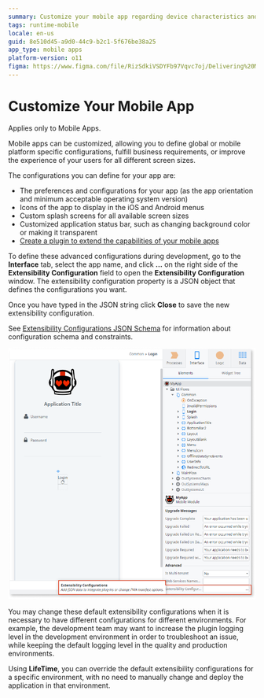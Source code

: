 ```yaml
---
summary: Customize your mobile app regarding device characteristics and mobile platform, thus fulfilling business requirements or improve the experience of your users.
tags: runtime-mobile
locale: en-us
guid: 8e510d45-a9d0-44c9-b2c1-5f676be38a25
app_type: mobile apps
platform-version: o11
figma: https://www.figma.com/file/RizSdkiVSDYFb97Vqvc7oj/Delivering%20Mobile%20Apps?node-id=1:89
---
```


# Customize Your Mobile App

<div class="info" markdown="1">

Applies only to Mobile Apps.

</div>

Mobile apps can be customized, allowing you to define global or mobile platform specific configurations, fulfill business requirements, or improve the experience of your users for all different screen sizes.

The configurations you can define for your app are:

* The preferences and configurations for your app (as the app orientation and minimum acceptable operating system version) 
* Icons of the app to display in the iOS and Android menus 
* Custom splash screens for all available screen sizes 
* Customized application status bar, such as changing  background color or making it transparent 
* [Create a plugin to extend the capabilities of your mobile apps](<../../extensibility-and-integration/mobile-plugins/using-cordova-plugins.md>)

To define these advanced configurations during development, go to the **Interface** tab, select the app name, and click **…** on the right side of the **Extensibility Configuration** field to open the **Extensibility Configuration** window. The extensibility configuration property is a JSON object that defines the configurations you want.

Once you have typed in the JSON string click **Close** to save the new extensibility configuration.

See [Extensibility Configurations JSON Schema](<extensibility-configurations-json-schema.md>) for information about configuration schema and constraints.

![Extensibility configuration window](images/customize-mobile-app-1.png)

You may change these default extensibility configurations when it is necessary to have different configurations for different environments. For example, the development team may want to increase the plugin logging level in the development environment in order to troubleshoot an issue, while keeping the default logging level in the quality and production environments.

Using **LifeTime**, you can override the default extensibility configurations for a specific environment, with no need to manually change and deploy the application in that environment.

